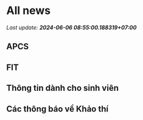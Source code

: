 # All news
_Last update: **2024-06-06 08:55:00.188319+07:00**_
## APCS
## FIT

## Thông tin dành cho sinh viên

## Các thông báo về Khảo thí
